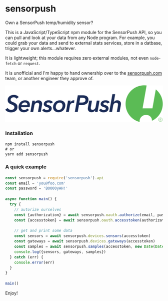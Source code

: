 # sensorpush

Own a SensorPush temp/humidity sensor? 

This is a JavaScript/TypeScript npm module for the SensorPush API, so you can pull and look at your data from any Node program. For example, you could grab your data and send to external stats services, store in a datbase, trigger your own alerts...whatever.

It is lightweight; this module requires zero external modules, not even `node-fetch` or `request`.

It is unofficial and I'm happy to hand ownership over to the [sensorpush.com](http://www.sensorpush.com) team, or another engineer they approve of.

![SensorPush](https://github.com/malgorithms/sensorpush/raw/master/media/logo.png)

### Installation

```
npm install sensorpush
# or
yarn add sensorpush
```

### A quick example

```javascript
const sensorpush = require('sensorpush').api
const email = 'you@foo.com'
const password = 'BO000yAH!'

async function main() {
  try {
    // autorize ourselves
    const {authorization} = await sensorpush.oauth.authorize(email, password)
    const {accesstoken} = await sensorpush.oauth.accesstoken(authorization)

    // get and print some data
    const sensors = await sensorpush.devices.sensors(accesstoken)
    const gateways = await sensorpush.devices.gateways(accesstoken)
    const samples = await sensorpush.samples(accesstoken, new Date(Date.now() - 3600000), 5)
    console.log({sensors, gateways, samples})
  } catch (err) {
    console.error(err)
  }
}

main()
```

Enjoy!
